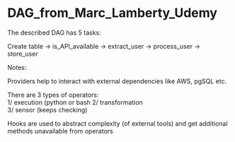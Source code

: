 # DAG_from_Marc_Lamberty_Udemy

The described DAG has 5 tasks:  

Create table -> is_API_available -> extract_user -> process_user -> store_user

Notes:  

Providers help to interact with external dependencies like AWS, pgSQL etc.  

There are 3 types of operators:  
1/ execution (python or bash
2/ transformation  
3/ sensor (keeps checking)  

Hooks are used to abstract complexity (of external tools) and get additional methods unavailable from operators  
